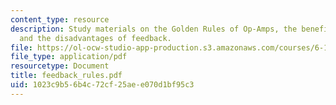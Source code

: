 ```yaml
---
content_type: resource
description: Study materials on the Golden Rules of Op-Amps, the benefits of feedback,
  and the disadvantages of feedback.
file: https://ol-ocw-studio-app-production.s3.amazonaws.com/courses/6-101-introductory-analog-electronics-laboratory-spring-2007/1023c9b56b4c72cf25aee070d1bf95c3_feedback_rules.pdf
file_type: application/pdf
resourcetype: Document
title: feedback_rules.pdf
uid: 1023c9b5-6b4c-72cf-25ae-e070d1bf95c3
---
```

